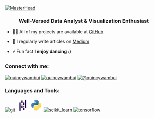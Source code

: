 [![MasterHead](https://media-exp1.licdn.com/dms/image/C4E16AQGTHDocSX-htQ/profile-displaybackgroundimage-shrink_350_1400/0/1634237813053?e=1642032000&v=beta&t=hZlESpDxjH5V4AJCby5gSsfMwzvYMXIF5t1jJ1rHPLY)](https://media-exp1.licdn.com/dms/image/C4E16AQGTHDocSX-htQ/profile-displaybackgroundimage-shrink_350_1400/0/1634237813053?e=1642032000&v=beta&t=hZlESpDxjH5V4AJCby5gSsfMwzvYMXIF5t1jJ1rHPLY)

<h3 align="center">Well-Versed Data Analyst & Visualization Enthusiast </h3>


- 👨‍💻 All of my projects are available at [GitHub](https://github.com/quincynjoroge)

- 📝 I regularly write articles on [Medium](https://medium.com/@quincywambui)

- ⚡ Fun fact **I enjoy dancing :)**

<h3 align="left">Connect with me:</h3>
<p align="left">
<a href="https://linkedin.com/in/quincywambui" target="blank"><img align="center" src="https://raw.githubusercontent.com/rahuldkjain/github-profile-readme-generator/master/src/images/icons/Social/linked-in-alt.svg" alt="quincywambui" height="30" width="40" /></a>
<a href="https://kaggle.com/quincywambui" target="blank"><img align="center" src="https://raw.githubusercontent.com/rahuldkjain/github-profile-readme-generator/master/src/images/icons/Social/kaggle.svg" alt="quincywambui" eight="30" width="40" /></a>
<a href="https://medium.com/@quincywambui" target="blank"><img align="center" src="https://raw.githubusercontent.com/rahuldkjain/github-profile-readme-generator/master/src/images/icons/Social/medium.svg" alt="@quincywambui" height="30" width="40" /></a>
</p>

<h3 align="left">Languages and Tools:</h3>
<p align="left"> <a href="https://git-scm.com/" target="_blank" rel="noreferrer"> <img src="https://www.vectorlogo.zone/logos/git-scm/git-scm-icon.svg" alt="git" width="40" height="40"/> </a> <a href="https://pandas.pydata.org/" target="_blank" rel="noreferrer"> <img src="https://raw.githubusercontent.com/devicons/devicon/2ae2a900d2f041da66e950e4d48052658d850630/icons/pandas/pandas-original.svg" alt="pandas" width="40" height="40"/> </a> <a href="https://www.python.org" target="_blank" rel="noreferrer"> <img src="https://raw.githubusercontent.com/devicons/devicon/master/icons/python/python-original.svg" alt="python" width="40" height="40"/> </a> <a href="https://scikit-learn.org/" target="_blank" rel="noreferrer"> <img src="https://upload.wikimedia.org/wikipedia/commons/0/05/Scikit_learn_logo_small.svg" alt="scikit_learn" width="40" height="40"/> </a> <a href="https://www.tensorflow.org" target="_blank" rel="noreferrer"> <img src="https://www.vectorlogo.zone/logos/tensorflow/tensorflow-icon.svg" alt="tensorflow" width="40" height="40"/> </a> </p>

